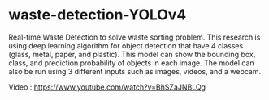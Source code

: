 # waste-detection-YOLOv4
Real-time Waste Detection to solve waste sorting problem. This research is using deep learning algorithm for object detection that have 4 classes (glass, metal, paper, and plastic).  This model can show the bounding box, class, and prediction probability of objects in each image. The model can also be run using 3 different inputs such as images, videos, and a webcam.

Video : https://www.youtube.com/watch?v=BhSZaJNBLQg
